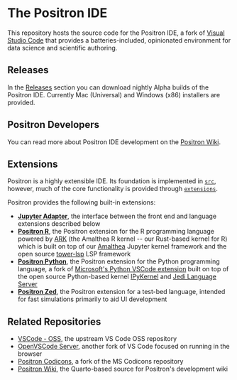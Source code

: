 # The Positron IDE

This repository hosts the source code for the Positron IDE, a fork of [Visual Studio Code](https://github.com/microsoft/vscode) that provides a batteries-included, opinionated environment for data science and scientific authoring.

## Releases

In the [Releases](https://github.com/posit-dev/positron/releases) section you can download nightly Alpha builds of the Positron IDE. Currently Mac (Universal) and Windows (x86) installers are provided.

## Positron Developers

You can read more about Positron IDE development on the [Positron Wiki](https://connect.rstudioservices.com/positron-wiki).

## Extensions

Positron is a highly extensible IDE. Its foundation is implemented in [`src`](../src), however, much of the core functionality is provided through [`extensions`](../extensions).

Positron provides the following built-in extensions:

- [**Jupyter Adapter**](../extensions/jupyter-adapter), the interface between the front end and language extensions described below
- [**Positron R**](../extensions/positron-r), the Positron extension for the R programming language powered by [ARK](https://github.com/posit-dev/amalthea/tree/main/crates/ark) (the Amalthea R kernel -- our Rust-based kernel for R) which is built on top of our [Amalthea](https://github.com/posit-dev/amalthea) Jupyter kernel framework and the open source [tower-lsp](https://github.com/ebkalderon/tower-lsp) LSP framework
- [**Positron Python**](https://github.com/posit-dev/positron-python), the Positron extension for the Python programming language, a fork of [Microsoft's Python VSCode extension](https://github.com/microsoft/vscode-python) built on top of the open source Python-based kernel [IPyKernel](https://github.com/ipython/ipykernel) and [Jedi Language Server](https://github.com/pappasam/jedi-language-server)
- [**Positron Zed**](https://github.com/posit-dev/positron/tree/main/extensions/positron-zed), the Positron extension for a test-bed language, intended for fast simulations primarily to aid UI development

## Related Repositories

- [VSCode - OSS](https://github.com/microsoft/vscode), the upstream VS Code OSS repository
- [OpenVSCode Server](https://github.com/gitpod-io/openvscode-server), another fork of VS Code focused on running in the browser
- [Positron Codicons](https://github.com/posit-dev/positron-codicons), a fork of the MS Codicons repository
- [Positron Wiki](https://github.com/posit-dev/positron-wiki), the Quarto-based source for Positron's development wiki
